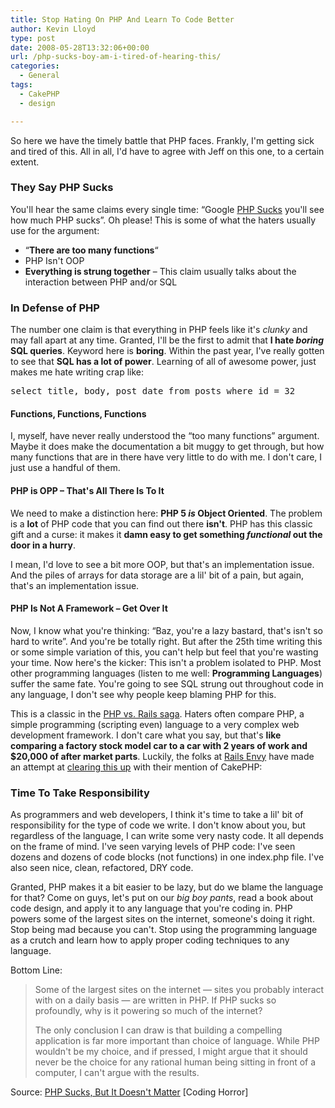 ```yaml
---
title: Stop Hating On PHP And Learn To Code Better
author: Kevin Lloyd
type: post
date: 2008-05-28T13:32:06+00:00
url: /php-sucks-boy-am-i-tired-of-hearing-this/
categories:
  - General
tags:
  - CakePHP
  - design

---
```

So here we have the timely battle that PHP faces. Frankly, I'm getting sick and tired of this. All in all, I'd have to agree with Jeff on this one, to a certain extent.

### They Say PHP Sucks

You'll hear the same claims every single time: &#8220;Google [PHP Sucks][1] you'll see how much PHP sucks&#8221;. Oh please! This is some of what the haters usually use for the argument:

  * &#8220;**There are too many functions**&#8220;
  * PHP Isn't OOP
  * **Everything is strung together** &#8211; This claim usually talks about the interaction between PHP and/or SQL

### In Defense of PHP

The number one claim is that everything in PHP feels like it's _clunky_ and may fall apart at any time. Granted, I'll be the first to admit that **I hate _boring_ SQL queries**. Keyword here is **boring**. Within the past year, I've really gotten to see that **SQL has a lot of power**. Learning of all of awesome power, just makes me hate writing crap like:

<pre class="brush: sql; title: ; notranslate" title="">select title, body, post_date from posts where id = 32
</pre>

#### Functions, Functions, Functions

I, myself, have never really understood the &#8220;too many functions&#8221; argument. Maybe it does make the documentation a bit muggy to get through, but how many functions that are in there have very little to do with me. I don't care, I just use a handful of them.

#### PHP is OPP &#8211; That's All There Is To It

We need to make a distinction here: **PHP 5 _is_ Object Oriented**. The problem is a **lot** of PHP code that you can find out there **isn't**. PHP has this classic gift and a curse: it makes it **damn easy to get something _functional_ out the door in a hurry**.

I mean, I'd love to see a bit more OOP, but that's an implementation issue. And the piles of arrays for data storage are a lil' bit of a pain, but again, that's an implementation issue.

#### PHP Is Not A Framework &#8211; Get Over It

Now, I know what you're thinking: &#8220;Baz, you're a lazy bastard, that's isn't so hard to write&#8221;. And you're be totally right. But after the 25th time writing this or some simple variation of this, you can't help but feel that you're wasting your time. Now here's the kicker: This isn't a problem isolated to PHP. Most other programming languages (listen to me well: **Programming Languages**) suffer the same fate. You're going to see SQL strung out throughout code in any language, I don't see why people keep blaming PHP for this.

This is a classic in the [PHP vs. Rails saga][2]. Haters often compare PHP, a simple programming (scripting even) language to a very complex web development framework. I don't care what you say, but that's **like comparing a factory stock model car to a car with 2 years of work and $20,000 of after market parts**. Luckily, the folks at [Rails Envy][3] have made an attempt at [clearing this up][4] with their mention of CakePHP:



### Time To Take Responsibility

As programmers and web developers, I think it's time to take a lil' bit of responsibility for the type of code we write. I don't know about you, but regardless of the language, I can write some very nasty code. It all depends on the frame of mind. I've seen varying levels of PHP code: I've seen dozens and dozens of code blocks (not functions) in one index.php file. I've also seen nice, clean, refactored, DRY code.

Granted, PHP makes it a bit easier to be lazy, but do we blame the language for that? Come on guys, let's put on our _big boy pants_, read a book about code design, and apply it to any language that you're coding in. PHP powers some of the largest sites on the internet, someone's doing it right. Stop being mad because you can't. Stop using the programming language as a crutch and learn how to apply proper coding techniques to any language.

Bottom Line:

> Some of the largest sites on the internet &#8212; sites you probably interact with on a daily basis &#8212; are written in PHP. If PHP sucks so profoundly, why is it powering so much of the internet?
>
> The only conclusion I can draw is that building a compelling application is far more important than choice of language. While PHP wouldn't be my choice, and if pressed, I might argue that it should never be the choice for any rational human being sitting in front of a computer, I can't argue with the results.

Source: [PHP Sucks, But It Doesn't Matter][5] [Coding Horror]

 [1]: http://www.google.com/search?q=php+sucks
 [2]: http://www.google.com/search?q=php+vs+rails
 [3]: http://www.railsenvy.com/
 [4]: http://www.railsenvy.com/2007/8/24/rails-vs-php
 [5]: http://www.codinghorror.com/blog/archives/001119.html
